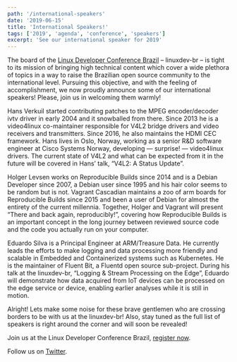 ```yaml
---
path: '/international-speakers'
date: '2019-06-15'
title: 'International Speakers!'
tags: ['2019', 'agenda', 'conference', 'speakers']
excerpt: 'See our international speaker for 2019'
---
```


The board of the [Linux Developer Conference Brazil](https://linuxdev-br.net/) – linuxdev-br – is tight to its mission of bringing high technical content which cover a wide plethora of topics in a way to raise the Brazilian open source community to the international level. Pursuing this objective, and with the feeling of accomplishment, we now proudly announce some of our international speakers! Please, join us in welcoming them warmly!

Hans Verkuil started contributing patches to the MPEG encoder/decoder ivtv driver in early 2004 and it snowballed from there. Since 2013 he is a video4linux co-maintainer responsible for V4L2 bridge drivers and video receivers and transmitters. Since 2016, he also maintains the HDMI CEC framework. Hans lives in Oslo, Norway, working as a senior R&D software engineer at Cisco Systems Norway, developing — surprise! — video4linux drivers. The current state of V4L2 and what can be expected from it in the future will be covered in Hans’ talk, “V4L2: A Status Update”.

Holger Levsen works on Reproducible Builds since 2014 and is a Debian Developer since 2007, a Debian user since 1995 and his hair color seems to be random but is not. Vagrant Cascadian maintains a zoo of arm boards for Reproducible Builds since 2015 and been a user of Debian for almost the entirety of the current millennia. Together, Holger and Vagrant will present “There and back again, reproducibly!”, covering how Reproducible Builds is an important concept in the long journey between reviewed source code and the code you actually run on your computer.

Eduardo Silva is a Principal Engineer at ARM/Treasure Data. He currently leads the efforts to make logging and data processing more friendly and scalable in Embedded and Containerized systems such as Kubernetes. He is the maintainer of Fluent Bit, a Fluentd open source sub-project. During his talk at the linuxdev-br, “Logging & Stream Processing on the Edge”, Eduardo will demonstrate how data acquired from IoT devices can be processed on the edge service or device, enabling earlier analyses while it is still in motion.

Alright! Lets make some noise for these brave gentlemen who are crossing borders to be with us at the linuxdev-br! Also, stay tuned as the full list of speakers is right around the corner and will soon be revealed!

Join us at the Linux Developer Conference Brazil, [register now](https://linuxdev-br-2019.eventbrite.com.br).

Follow us on [Twitter](https://twitter.com/linuxdevbr).
